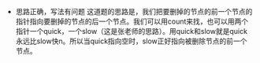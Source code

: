 - 思路正确，写法有问题
这道题的思路是，我们把要删掉的节点的前一个节点的指针指向要删掉的节点的后一个节点。我们可以用count来找，也可以用两个指针一个quick，一个slow（这是张老师的思路）。用quick和slow就是quick永远比slow快n。所以当quick指向空时，slow正好指向被删除节点的前一个节点。
